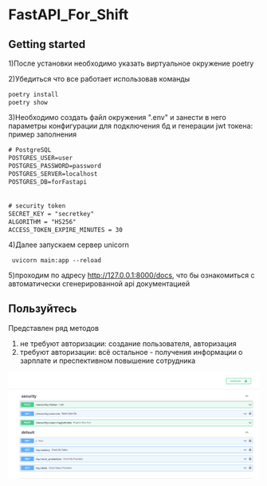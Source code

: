 # FastAPI_For_Shift

## Getting started

1)После установки необходимо указать виртуальное окружение poetry

2)Убедиться что все работает использовав команды

```
poetry install
poetry show
```
3)Необходимо создать файл окружения ".env"
и занести в него параметры конфигурации для подключения бд и генерации jwt токена:
пример заполнения 
```
# PostgreSQL
POSTGRES_USER=user
POSTGRES_PASSWORD=password
POSTGRES_SERVER=localhost
POSTGRES_DB=forFastapi


# security token
SECRET_KEY = "secretkey"
ALGORITHM = "HS256"
ACCESS_TOKEN_EXPIRE_MINUTES = 30
```

4)Далее запускаем сервер unicorn

```
 uvicorn main:app --reload
```
5)проходим по адресу http://127.0.0.1:8000/docs,
что бы ознакомиться с автоматически сгенерированной api документацией


## Пользуйтесь

Представлен ряд методов

1) не требуют авторизации: создание пользователя, авторизация
2) требуют авторизации: всё остальное - получения информации о зарплате и преспективном 
повышение сотрудника

![alt text](static/img/markdown_logo.png "Title Text")
